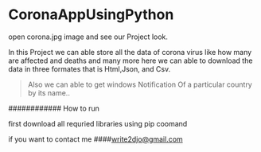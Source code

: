 # CoronaAppUsingPython


open corona.jpg image and see our Project look.

In this Project we can able store all the data of corona virus like how many are affected and deaths and many more 
here we can able to download the data in three formates that is Html,Json, and Csv.

> Also we can able to get windows Notification Of a particular country by its name.. 

############ How to run

first download all requried libraries using pip coomand

if you want to contact me 
####write2djo@gmail.com



